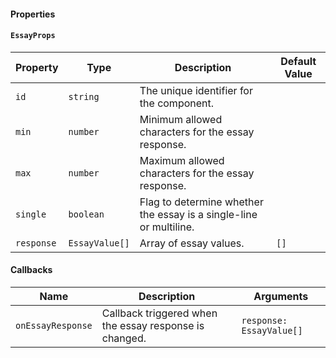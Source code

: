 #### Properties

#### `EssayProps`

| Property   | Type           | Description                                                        | Default Value |
| ---------- | -------------- | ------------------------------------------------------------------ | ------------- |
| `id`       | `string`       | The unique identifier for the component.                           |               |
| `min`      | `number`       | Minimum allowed characters for the essay response.                 |               |
| `max`      | `number`       | Maximum allowed characters for the essay response.                 |               |
| `single`   | `boolean`      | Flag to determine whether the essay is a single-line or multiline. |               |
| `response` | `EssayValue[]` | Array of essay values.                                             | `[]`          |

#### Callbacks

| Name              | Description                                            | Arguments                |
| ----------------- | ------------------------------------------------------ | ------------------------ |
| `onEssayResponse` | Callback triggered when the essay response is changed. | `response: EssayValue[]` |
